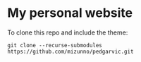 # My personal website

To clone this repo and include the theme:

```
git clone --recurse-submodules https://github.com/mizunno/pedgarvic.git
```